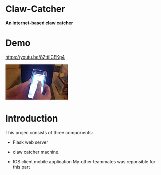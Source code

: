 # Claw-Catcher
**An internet-based claw catcher**

# Demo 
https://youtu.be/82ttiICEKp4

![My Gif](demo.gif)

# Introduction
This projec consists of three components:

* Flask web server

* claw catcher machine.

* IOS client mobile application
My other teammates was reponsible for this part

